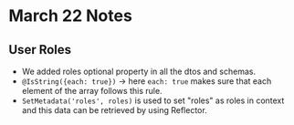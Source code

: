 # March 22 Notes

## User Roles

- We added roles optional property in all the dtos and schemas.
- `@IsString({each: true})` -> here `each: true` makes sure that each element of the array follows this rule.
- `SetMetadata('roles', roles)` is used to set "roles" as roles in context and this data can be retrieved by using Reflector.
